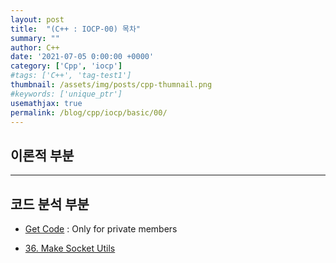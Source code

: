```yaml
---
layout: post
title:  "(C++ : IOCP-00) 목차"
summary: ""
author: C++
date: '2021-07-05 0:00:00 +0000'
category: ['Cpp', 'iocp']
#tags: ['C++', 'tag-test1']
thumbnail: /assets/img/posts/cpp-thumnail.png
#keywords: ['unique_ptr']
usemathjax: true
permalink: /blog/cpp/iocp/basic/00/
---
```


## 이론적 부분

---

## 코드 분석 부분

* [Get Code](https://github.com/EasyCoding-7/IOCP-Example) : Only for private members

* [36. Make Socket Utils](https://github.com/EasyCoding-7/IOCP-Example/tree/master/36.Socket%20Utils)